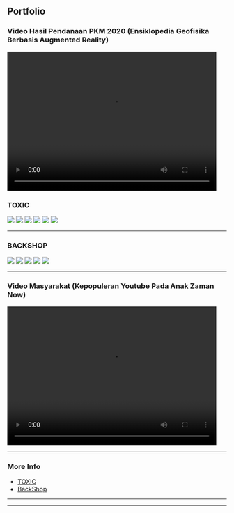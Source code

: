 ## Portfolio


### Video Hasil Pendanaan PKM 2020 (Ensiklopedia Geofisika Berbasis Augmented Reality)
<video width="480" height="320" controls>
  <source src="https://youtu.be/T8bpsG4WPnI" type="video/mp4">
  Your browser does not support the video tag.
</video>

### TOXIC

<img src="images/toxic1.png?raw=true"/>
<img src="images/toxic2.png?raw=true"/>
<img src="images/toxic3.png?raw=true"/>
<img src="images/toxic4.png?raw=true"/>
<img src="images/toxic5.png?raw=true"/>
<img src="images/toxic6.png?raw=true"/>

---
### BACKSHOP
<img src="images/backshop1.png?raw=true"/>
<img src="images/backshop2.png?raw=true"/>
<img src="images/backshop3.png?raw=true"/>
<img src="images/backshop4.png?raw=true"/>
<img src="images/backshop5.png?raw=true"/>

---
### Video Masyarakat (Kepopuleran Youtube Pada Anak Zaman Now)
<video width="480" height="320" controls>
  <source src="SISMUL (convert-video-online.com).mp4" type="video/mp4">
  Your browser does not support the video tag.
</video>

---


### More Info

- [TOXIC](https://github.com/angellsongg/project)
- [BackShop](https://github.com/angellsongg/project)


---




---

